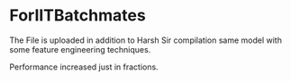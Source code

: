 # ForIITBatchmates

The File is uploaded in addition to Harsh Sir compilation same model with some feature engineering techniques.


Performance increased just in fractions.
